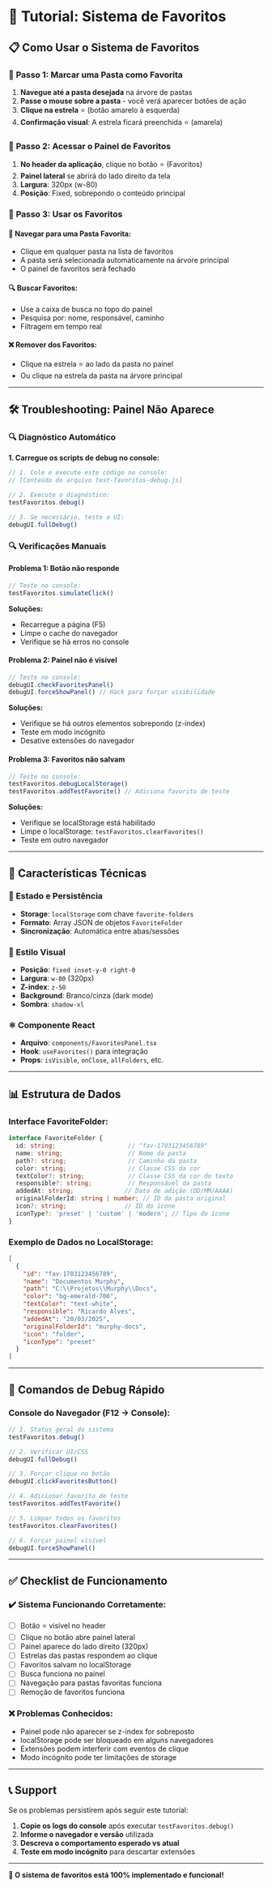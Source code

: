 # 🌟 Tutorial: Sistema de Favoritos

## 📋 Como Usar o Sistema de Favoritos

### 🎯 **Passo 1: Marcar uma Pasta como Favorita**

1. **Navegue até a pasta desejada** na árvore de pastas
2. **Passe o mouse sobre a pasta** - você verá aparecer botões de ação
3. **Clique na estrela** ⭐ (botão amarelo à esquerda)
4. **Confirmação visual**: A estrela ficará preenchida ⭐ (amarela)

### 🎯 **Passo 2: Acessar o Painel de Favoritos**

1. **No header da aplicação**, clique no botão ⭐ (Favoritos)
2. **Painel lateral** se abrirá do lado direito da tela
3. **Largura**: 320px (w-80)
4. **Posição**: Fixed, sobrepondo o conteúdo principal

### 🎯 **Passo 3: Usar os Favoritos**

#### **📁 Navegar para uma Pasta Favorita:**
- Clique em qualquer pasta na lista de favoritos
- A pasta será selecionada automaticamente na árvore principal
- O painel de favoritos será fechado

#### **🔍 Buscar Favoritos:**
- Use a caixa de busca no topo do painel
- Pesquisa por: nome, responsável, caminho
- Filtragem em tempo real

#### **❌ Remover dos Favoritos:**
- Clique na estrela ⭐ ao lado da pasta no painel
- Ou clique na estrela da pasta na árvore principal

---

## 🛠️ Troubleshooting: Painel Não Aparece

### 🔍 **Diagnóstico Automático**

**1. Carregue os scripts de debug no console:**

```javascript
// 1. Cole e execute este código no console:
// [Conteúdo do arquivo test-favoritos-debug.js]

// 2. Execute o diagnóstico:
testFavoritos.debug()

// 3. Se necessário, teste a UI:
debugUI.fullDebug()
```

### 🔍 **Verificações Manuais**

#### **Problema 1: Botão não responde**
```javascript
// Teste no console:
testFavoritos.simulateClick()
```

**Soluções:**
- Recarregue a página (F5)
- Limpe o cache do navegador
- Verifique se há erros no console

#### **Problema 2: Painel não é visível**
```javascript
// Teste no console:
debugUI.checkFavoritesPanel()
debugUI.forceShowPanel() // Hack para forçar visibilidade
```

**Soluções:**
- Verifique se há outros elementos sobrepondo (z-index)
- Teste em modo incógnito
- Desative extensões do navegador

#### **Problema 3: Favoritos não salvam**
```javascript
// Teste no console:
testFavoritos.debugLocalStorage()
testFavoritos.addTestFavorite() // Adiciona favorito de teste
```

**Soluções:**
- Verifique se localStorage está habilitado
- Limpe o localStorage: `testFavoritos.clearFavorites()`
- Teste em outro navegador

---

## 🎨 Características Técnicas

### **🔧 Estado e Persistência**
- **Storage**: `localStorage` com chave `favorite-folders`
- **Formato**: Array JSON de objetos `FavoriteFolder`
- **Sincronização**: Automática entre abas/sessões

### **🎨 Estilo Visual**
- **Posição**: `fixed inset-y-0 right-0`
- **Largura**: `w-80` (320px)
- **Z-index**: `z-50`
- **Background**: Branco/cinza (dark mode)
- **Sombra**: `shadow-xl`

### **⚛️ Componente React**
- **Arquivo**: `components/FavoritesPanel.tsx`
- **Hook**: `useFavorites()` para integração
- **Props**: `isVisible`, `onClose`, `allFolders`, etc.

---

## 📊 Estrutura de Dados

### **Interface FavoriteFolder:**
```typescript
interface FavoriteFolder {
  id: string;                    // "fav-1703123456789"
  name: string;                  // Nome da pasta
  path?: string;                 // Caminho da pasta
  color: string;                 // Classe CSS da cor
  textColor?: string;            // Classe CSS da cor do texto
  responsible?: string;          // Responsável da pasta
  addedAt: string;              // Data de adição (DD/MM/AAAA)
  originalFolderId: string | number; // ID da pasta original
  icon?: string;                // ID do ícone
  iconType?: 'preset' | 'custom' | 'modern'; // Tipo do ícone
}
```

### **Exemplo de Dados no LocalStorage:**
```json
[
  {
    "id": "fav-1703123456789",
    "name": "Documentos Murphy",
    "path": "C:\\Projetos\\Murphy\\Docs",
    "color": "bg-emerald-700",
    "textColor": "text-white",
    "responsible": "Ricardo Alves",
    "addedAt": "20/03/2025",
    "originalFolderId": "murphy-docs",
    "icon": "folder",
    "iconType": "preset"
  }
]
```

---

## 🚀 Comandos de Debug Rápido

### **Console do Navegador (F12 → Console):**

```javascript
// 1. Status geral do sistema
testFavoritos.debug()

// 2. Verificar UI/CSS
debugUI.fullDebug()

// 3. Forçar clique no botão
debugUI.clickFavoritesButton()

// 4. Adicionar favorito de teste
testFavoritos.addTestFavorite()

// 5. Limpar todos os favoritos
testFavoritos.clearFavorites()

// 6. Forçar painel visível
debugUI.forceShowPanel()
```

---

## ✅ Checklist de Funcionamento

### **✔️ Sistema Funcionando Corretamente:**
- [ ] Botão ⭐ visível no header
- [ ] Clique no botão abre painel lateral
- [ ] Painel aparece do lado direito (320px)
- [ ] Estrelas das pastas respondem ao clique
- [ ] Favoritos salvam no localStorage
- [ ] Busca funciona no painel
- [ ] Navegação para pastas favoritas funciona
- [ ] Remoção de favoritos funciona

### **❌ Problemas Conhecidos:**
- Painel pode não aparecer se z-index for sobreposto
- localStorage pode ser bloqueado em alguns navegadores
- Extensões podem interferir com eventos de clique
- Modo incógnito pode ter limitações de storage

---

## 📞 Support

Se os problemas persistirem após seguir este tutorial:

1. **Copie os logs do console** após executar `testFavoritos.debug()`
2. **Informe o navegador e versão** utilizada
3. **Descreva o comportamento esperado vs atual**
4. **Teste em modo incógnito** para descartar extensões

---

**🎯 O sistema de favoritos está 100% implementado e funcional!** 
